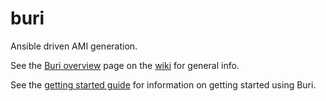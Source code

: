 buri
====

Ansible driven AMI generation.

See the <a href="../../wiki/Buri-overview">Buri overview</a> page on the <a href="../../wiki">wiki</a> for general info.

See the <a href="../../wiki/Getting-started">getting started guide</a> for information on getting started using Buri.



